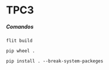 # TPC3

##### Comandos

```
flit build
```

```
pip wheel .
```

```
pip install . --break-system-packeges     
```